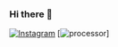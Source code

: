 ### Hi there 👋

[![Instagram](https://img.shields.io/badge/Instagram-%23E4405F.svg?logo=Instagram&logoColor=white)](https://instagram.com/serdev_es/) 
[![processor](https://img.shields.io/badge/AMD-Ryzen_7_3800X-ED1C24?style=for-the-badge&logo=amd&logoColor=white)] 






<!--
**Jaserto/Jaserto** is a ✨ _special_ ✨ repository because its `README.md` (this file) appears on your GitHub profile.

Here are some ideas to get you started:

- 🔭 I’m currently working on ...
- 🌱 I’m currently learning ...
- 👯 I’m looking to collaborate on ...
- 🤔 I’m looking for help with ...
- 💬 Ask me about ...
- 📫 How to reach me: ...
- 😄 Pronouns: ...
- ⚡ Fun fact: ...
-->
